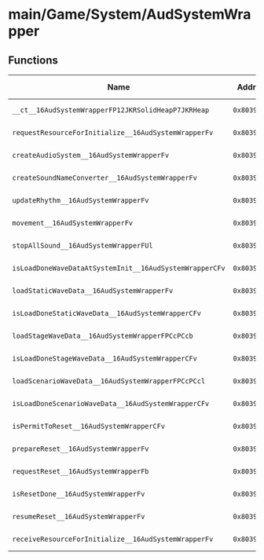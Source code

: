 # main/Game/System/AudSystemWrapper

## Functions

| Name | Address | Match % |
|------|---------|---------|
| `__ct__16AudSystemWrapperFP12JKRSolidHeapP7JKRHeap` | `0x80395FE8` | :x: (0.0%) |
| `requestResourceForInitialize__16AudSystemWrapperFv` | `0x80396068` | :x: (0.0%) |
| `createAudioSystem__16AudSystemWrapperFv` | `0x803960F4` | :x: (0.0%) |
| `createSoundNameConverter__16AudSystemWrapperFv` | `0x80396194` | :x: (0.0%) |
| `updateRhythm__16AudSystemWrapperFv` | `0x8039621C` | :x: (0.0%) |
| `movement__16AudSystemWrapperFv` | `0x80396230` | :x: (0.0%) |
| `stopAllSound__16AudSystemWrapperFUl` | `0x80396250` | :x: (0.0%) |
| `isLoadDoneWaveDataAtSystemInit__16AudSystemWrapperCFv` | `0x80396258` | :x: (0.0%) |
| `loadStaticWaveData__16AudSystemWrapperFv` | `0x80396288` | :x: (0.0%) |
| `isLoadDoneStaticWaveData__16AudSystemWrapperCFv` | `0x803962A8` | :x: (0.0%) |
| `loadStageWaveData__16AudSystemWrapperFPCcPCcb` | `0x803962D8` | :x: (0.0%) |
| `isLoadDoneStageWaveData__16AudSystemWrapperCFv` | `0x80396350` | :x: (0.0%) |
| `loadScenarioWaveData__16AudSystemWrapperFPCcPCcl` | `0x80396380` | :x: (0.0%) |
| `isLoadDoneScenarioWaveData__16AudSystemWrapperCFv` | `0x803963A0` | :x: (0.0%) |
| `isPermitToReset__16AudSystemWrapperCFv` | `0x803963D0` | :x: (0.0%) |
| `prepareReset__16AudSystemWrapperFv` | `0x803963E0` | :x: (0.0%) |
| `requestReset__16AudSystemWrapperFb` | `0x80396404` | :x: (0.0%) |
| `isResetDone__16AudSystemWrapperFv` | `0x80396460` | :x: (0.0%) |
| `resumeReset__16AudSystemWrapperFv` | `0x80396490` | :x: (0.0%) |
| `receiveResourceForInitialize__16AudSystemWrapperFv` | `0x803964B8` | :x: (0.0%) |